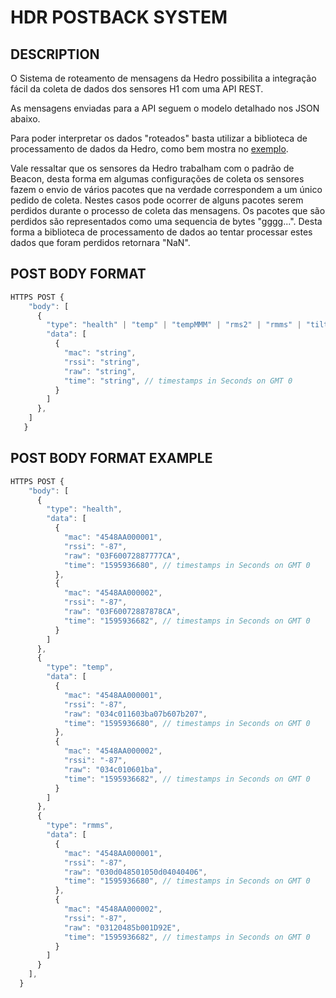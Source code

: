# HDR POSTBACK SYSTEM

## DESCRIPTION

O Sistema de roteamento de mensagens da Hedro possibilita a integração fácil da coleta de dados dos sensores H1 com uma API REST.

As mensagens enviadas para a API seguem o modelo detalhado nos JSON abaixo.

Para poder interpretar os dados "roteados" basta utilizar a biblioteca de processamento de dados da Hedro, como bem mostra no <a href="https://github.com/hedrosistemas/hdr_process_data_js/blob/master/exemples/api_for_routing_system/src/postback.controller.js">exemplo</a>.

Vale ressaltar que os sensores da Hedro trabalham com o padrão de Beacon, desta forma em algumas configurações de coleta os sensores fazem o envio de vários pacotes que na verdade correspondem a um único pedido de coleta. Nestes casos pode ocorrer de alguns pacotes serem perdidos durante o processo de coleta das mensagens. Os pacotes que são perdidos são representados como uma sequencia de bytes "gggg...". Desta forma a biblioteca de processamento de dados ao tentar processar estes dados que foram perdidos retornara "NaN".

## POST BODY FORMAT

```javascript
HTTPS POST {
    "body": [
      {
        "type": "health" | "temp" | "tempMMM" | "rms2" | "rmms" | "tilt" | "fft" | "accRaw",
        "data": [
          {
            "mac": "string",
            "rssi": "string",
            "raw": "string",
            "time": "string", // timestamps in Seconds on GMT 0
          }
        ]
      },
    ]
   }
```

## POST BODY FORMAT EXAMPLE

```javascript
HTTPS POST {
    "body": [
      {
        "type": "health",
        "data": [
          {
            "mac": "4548AA000001",
            "rssi": "-87",
            "raw": "03F60072887777CA",
            "time": "1595936680", // timestamps in Seconds on GMT 0
          },
          {
            "mac": "4548AA000002",
            "rssi": "-87",
            "raw": "03F60072887878CA",
            "time": "1595936682", // timestamps in Seconds on GMT 0
          }
        ]
      },
      {
        "type": "temp",
        "data": [
          {
            "mac": "4548AA000001",
            "rssi": "-87",
            "raw": "034c011603ba07b607b207",
            "time": "1595936680", // timestamps in Seconds on GMT 0
          },
          {
            "mac": "4548AA000002",
            "rssi": "-87",
            "raw": "034c010601ba",
            "time": "1595936682", // timestamps in Seconds on GMT 0
          }
        ]
      },
      {
        "type": "rmms",
        "data": [
          {
            "mac": "4548AA000001",
            "rssi": "-87",
            "raw": "030d048501050d04040406",
            "time": "1595936680", // timestamps in Seconds on GMT 0
          },
          {
            "mac": "4548AA000002",
            "rssi": "-87",
            "raw": "03120485b001D92E",
            "time": "1595936682", // timestamps in Seconds on GMT 0
          }
        ]
      }
    ],
  }
  ```
